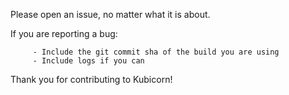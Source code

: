 

Please open an issue, no matter what it is about.

If you are reporting a bug:

         - Include the git commit sha of the build you are using
         - Include logs if you can



Thank you for contributing to Kubicorn!
